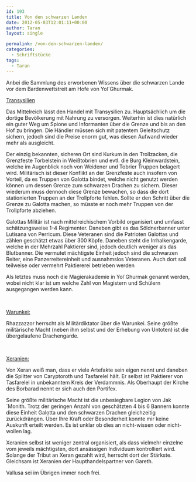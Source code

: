 ```yaml
---
id: 193
title: Von den schwarzen Landen
date: 2012-05-03T12:01:11+00:00
author: Taran
layout: single

permalink: /von-den-schwarzen-landen/
categories:
  - Schriftstücke
tags:
  - Taran
---
```

Anbei die Sammlung des erworbenen Wissens über die schwarzen Lande vor dem Bardenwettstreit am Hofe von Yol´Ghurmak.<!--more-->

<span style="text-decoration: underline;">Transysilien</span>

Das Mittelreich lässt den Handel mit Transysilien zu. Hauptsächlich um die dortige Bevölkerung mit Nahrung zu versorgen. Weiterhin ist dies natürlich ein guter Weg um Spione und Informanten über die Grenze und bis an den Hof zu bringen. Die Händler müssen sich mit patentem Geleitschutz sichern, jedoch sind die Preise enorm gut, was diesen Aufwand wieder mehr als ausgleicht.

Der einzig bekannten, sicheren Ort sind Kurkum in den Trollzacken, die Grenzfeste Torbelstein in Weißtobrien und evtl. die Burg Kleinwardstein, welche im Augenblick noch von Weidener und Tobrier Truppen belagert wird. Militärisch ist dieser Konflikt an der Grenzfeste auch insofern von Vorteil, da es Truppen von Galotta bindet, welche nicht genutzt werden können um dessen Grenze zum schwarzen Drachen zu sichern. Dieser wiederum muss dennoch diese Grenze bewachen, so dass die dort stationierten Truppen an der Trollpforte fehlen. Sollte er den Schritt über die Grenze zu Galotta machen, so müsste er noch mehr Truppen von der Trollpforte abziehen.

Galottas Militär ist nach mittelreichischem Vorbild organisiert und umfasst schätzungsweise 1-4 Regimenter. Daneben gibt es das Söldnerbanner unter Lutisana von Perricum. Diese Veteranen sind die Patrioten Galottas und zählen geschätzt etwas über 300 Köpfe. Daneben steht die Irrhalkengarde, welche in der Mehrzahl Paktierer sind, jedoch deutlich weniger als das Blutbanner. Die vermutet mächtigste Einheit jedoch sind die schwarzen Reiter, eine Panzerreitereinheit und ausnahmslos Veteranen. Auch dort soll teilweise oder vermehrt Paktiererei betrieben werden

Als letztes muss noch die Magierakademie in Yol´Ghurmak genannt werden, wobei nicht klar ist um welche Zahl von Magistern und Schülern ausgegangen werden kann.

&nbsp;

<span style="text-decoration: underline;">Warunkei:</span>

Rhazzazzor herrscht als Militärdiktator über die Warunkei. Seine größte militärische Macht (neben ihm selbst und der Erhebung von Untoten) ist die übergelaufene Drachengarde.

&nbsp;

<span style="text-decoration: underline;">Xeranien:</span>

Von Xeran weiß man, dass er viele Artefakte sein eigen nennt und daneben die Splitter von Caryptoroth und Tasfarelel hält. Er selbst ist Paktierer von Tasfarelel in unbekanntem Kreis der Verdammnis. Als Oberhaupt der Kirche des Borbarad nennt er sich auch den Portifex.

Seine größte militärische Macht ist die unbesiegbare Legion von Jak´Monith. Trotz der geringen Anzahl von geschätzten 4 bis 6 Bannern konnte diese Einheit Galotta und den schwarzen Drachen gleichzeitig zurückdrängen. Über Ihre Kraft oder Besonderheit konnte mir keine Auskunft erteilt werden. Es ist unklar ob dies an nicht-wissen oder nicht-wollen lag.

Xeranien selbst ist weniger zentral organisiert, als dass vielmehr einzelne vom jeweils mächtigsten, dort ansässigen Individuum kontrolliert wird. Solange der Tribut an Xeran gezahlt wird, herrscht dort der Stärkste. Gleichsam ist Xeranien der Haupthandelspartner von Gareth.

Vallusa sei im Übrigen immer noch frei.
